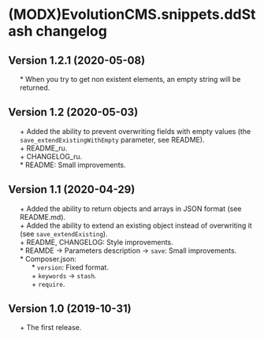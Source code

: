 # (MODX)EvolutionCMS.snippets.ddStash changelog


## Version 1.2.1 (2020-05-08)
* \* When you try to get non existent elements, an empty string will be returned.


## Version 1.2 (2020-05-03)
* \+ Added the ability to prevent overwriting fields with empty values (the `save_extendExistingWithEmpty` parameter, see README).
* \+ README_ru.
* \+ CHANGELOG_ru.
* \* README: Small improvements.


## Version 1.1 (2020-04-29)
* \+ Added the ability to return objects and arrays in JSON format (see README.md).
* \+ Added the ability to extend an existing object instead of overwriting it (see `save_extendExisting`).
* \+ README, CHANGELOG: Style improvements.
* \* REAMDE → Parameters description → `save`: Small improvements.
* \* Composer.json:
	* \* `version`: Fixed format.
	* \+ `keywords` → `stash`.
	* \+ `require`.


## Version 1.0 (2019-10-31)
* \+ The first release.


<link rel="stylesheet" type="text/css" href="https://DivanDesign.ru/assets/files/ddMarkdown.css" />
<style>ul{list-style:none;}</style>